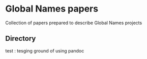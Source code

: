 # Global Names papers

Collection of papers prepared to describe Global Names projects

## Directory

test
: tesging ground of using pandoc


